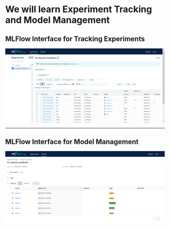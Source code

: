 # We will learn Experiment Tracking and Model Management

## MLFlow Interface for Tracking Experiments
![Tracking Experiments](img/tracking_experiments.PNG)

***

## MLFlow Interface for Model Management
![Model Management](img/model_management.PNG)
